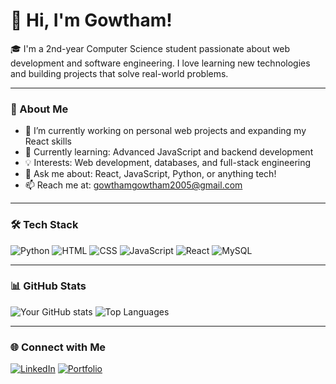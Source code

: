 # 👋 Hi, I'm Gowtham!

🎓 I'm a 2nd-year Computer Science student passionate about web development and software engineering. I love learning new technologies and building projects that solve real-world problems.

---

### 🚀 About Me

- 🔭 I’m currently working on personal web projects and expanding my React skills
- 🌱 Currently learning: Advanced JavaScript and backend development
- 💡 Interests: Web development, databases, and full-stack engineering
- 💬 Ask me about: React, JavaScript, Python, or anything tech!
- 📫 Reach me at: gowthamgowtham2005@gmail.com

---

### 🛠️ Tech Stack

![Python](https://img.shields.io/badge/-Python-3776AB?style=flat&logo=python&logoColor=white)
![HTML](https://img.shields.io/badge/-HTML5-E34F26?style=flat&logo=html5&logoColor=white)
![CSS](https://img.shields.io/badge/-CSS3-1572B6?style=flat&logo=css3&logoColor=white)
![JavaScript](https://img.shields.io/badge/-JavaScript-F7DF1E?style=flat&logo=javascript&logoColor=black)
![React](https://img.shields.io/badge/-React-61DAFB?style=flat&logo=react&logoColor=black)
![MySQL](https://img.shields.io/badge/-MySQL-4479A1?style=flat&logo=mysql&logoColor=white)

---

### 📊 GitHub Stats

![Your GitHub stats](https://github-readme-stats.vercel.app/api?username=yourusername&show_icons=true&theme=tokyonight)
![Top Languages](https://github-readme-stats.vercel.app/api/top-langs/?username=yourusername&layout=compact&theme=tokyonight)

---

### 🌐 Connect with Me

[![LinkedIn](https://img.shields.io/badge/LinkedIn-0077B5?style=flat-square&logo=linkedin&logoColor=white)](https://linkedin.com/in/yourusername)
[![Portfolio](https://img.shields.io/badge/Portfolio-000000?style=flat-square&logo=github&logoColor=white)](https://yourportfolio.com)

